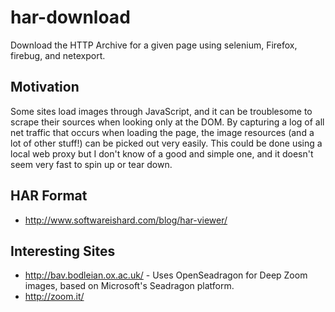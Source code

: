 har-download
============

Download the HTTP Archive for a given page using selenium, Firefox, firebug, and netexport.

Motivation
----------
Some sites load images through JavaScript, and it can be troublesome to scrape their sources when looking only at the DOM. By capturing a log of all net traffic that occurs when loading the page, the image resources (and a lot of other stuff!) can be picked out very easily. This could be done using a local web proxy but I don't know of a good and simple one, and it doesn't seem very fast to spin up or tear down.

HAR Format
----------
* http://www.softwareishard.com/blog/har-viewer/

Interesting Sites
-----------------
* http://bav.bodleian.ox.ac.uk/ - Uses OpenSeadragon for Deep Zoom images, based on Microsoft's Seadragon platform.
* http://zoom.it/
